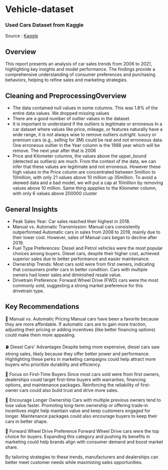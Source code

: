 # Vehicle-dataset
###  **Used Cars Dataset from Kaggle**
Source : [Kaggle](https://www.kaggle.com/datasets/nehalbirla/vehicle-dataset-from-cardekho/data)

## **Overview**
This report presents an analysis of car sales trends from 2006 to 2021, highlighting key insights and model performance. The findings provide a comprehensive understanding of consumer preferences and purchasing behaviors, helping to refine sales and marketing strategies.

## **Cleaning and PreprocessingOverview**
- The data contained null values in some columns. This was 1.8% of the entire data values. We dropped missing values
- There are a good number of outlier values in the dataset.
- It is important to understand if the outliers is legitimate or erroneous
In a car dataset where values like price, mileage, or features naturally have a wide range, it is not always wise to remove outliers outright. luxury or premium cars (e.g., selling for 3M) could be real and not erroneous data.
One erroneous oultier in the Year column is the 1988 year which will be remove. The next year after that is 2006
- Price and Kilometer columns, the values above the upper_bound (detected as outliers) are much. From the context of the data, we can infer that these values are legitimate and not erroneous. However these high values in the Price column are concentrated between 5million to 10million, with only 21 values above 10 million up 35million. To avoid a skewed data and a bad model, we will put a cap at 10million by removing values above 10 million. Same thing appplies to the Kilometer column, with only 6 values above 200000 cluster

## **General Insights**
- Peak Sales Year: Car sales reached their highest in 2018.
- Manual vs. Automatic Transmission: Manual cars consistently outperformed Automatic cars in sales from 2008 to 2019, mainly due to their lower cost. However, sales of Manual cars began to decline after 2019.
- Fuel Type Preferences: Diesel and Petrol vehicles were the most popular choices among buyers. Diesel cars, despite their higher cost, achieved superior sales due to better performance and easier maintenance.
- Ownership Trends: Most cars sold were from first owners, indicating that consumers prefer cars in better condition. Cars with multiple owners had lower sales and diminished resale value.
- Drivetrain Preference: Forward Wheel Drive (FWD) cars were the most commonly sold, suggesting a strong market preference for this drivetrain type.

## **Key Recommendations**
🚗 Manual vs. Automatic Pricing
Manual cars have been a favorite because they are more affordable. If automatic cars are to gain more traction, adjusting their pricing or adding incentives (like better financing options) could make them more appealing.

⛽ Diesel Cars' Advantages
Despite being more expensive, diesel cars saw strong sales, likely because they offer better power and performance. Highlighting these perks in marketing campaigns could help attract more buyers who prioritize durability and efficiency.

👤 Focus on First-Time Buyers
Since most cars sold were from first owners, dealerships could target first-time buyers with warranties, financing options, and maintenance packages. Reinforcing the reliability of first-owner cars could also build trust and drive more sales.

🔄 Encourage Longer Ownership
Cars with multiple previous owners tend to lose value faster. Promoting long-term ownership or offering trade-in incentives might help maintain value and keep customers engaged for longer. Maintenance packages could also encourage buyers to keep their cars in better shape.

🛞 Forward Wheel Drive Preference
Forward Wheel Drive cars were the top choice for buyers. Expanding this category and pushing its benefits in marketing could help brands align with consumer demand and boost market share.

By tailoring strategies to these trends, manufacturers and dealerships can better meet customer needs while maximizing sales opportunities.
